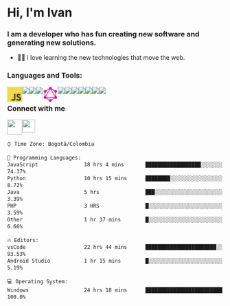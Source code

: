 # Hi, I'm Ivan 
### I am a developer who has fun creating new software and generating new solutions.
- 👨‍💻  I love learning the new technologies that move the web. 
### Languages and Tools:

<p>
<img align="left" height="35" src="https://raw.githubusercontent.com/github/explore/80688e429a7d4ef2fca1e82350fe8e3517d3494d/topics/javascript/javascript.png" style="max-width: 100%;">
<img align="left" height="35" src="https://upload.wikimedia.org/wikipedia/commons/thumb/a/a7/React-icon.svg/1280px-React-icon.svg.png">
<img align="left" height="35" src="https://img.icons8.com/color/480/000000/angularjs.png">
<img align="left" height="35" src="https://www.kojac.nl/tailwind/images/Backend/nodejs.png"> 
<img align="left" height="35" src="https://raw.githubusercontent.com/github/explore/5c058a388828bb5fde0bcafd4bc867b5bb3f26f3/topics/graphql/graphql.png" style="max-width: 100%;">
<img align="left" height="35" src="https://upload.wikimedia.org/wikipedia/commons/thumb/2/29/Postgresql_elephant.svg/1200px-Postgresql_elephant.svg.png">
<img align="left" height="35" src="https://www.freepnglogos.com/uploads/logo-mysql-png/logo-mysql-mysql-logo-png-images-are-download-crazypng-21.png">
<img align="left" height="35" src="https://www.pngkey.com/png/full/178-1787134_png-file-svg-github-icon-png.png">
<img align="left" height="35" src="https://cdn.iconscout.com/icon/free/png-256/html-59-225995.png">
<img align="left" height="35" src="https://1000logos.net/wp-content/uploads/2020/09/CSS-Logo.png">
<img align="left" height="35" src="https://img.icons8.com/officel/480/000000/php-logo.png">
<img align="left" height="35" src="https://img.icons8.com/color/480/000000/java-coffee-cup-logo--v1.png">
</p>
</br>

### Connect with me

[<img align="left" src="https://img.icons8.com/fluency/48/000000/facebook.png" width="35" height="35"/>](https://www.facebook.com/Ivancaviedes09)
[<img align="left" src="https://cdn-icons-png.flaticon.com/512/174/174857.png" width="30" height="30"/>](https://www.linkedin.com/in/ivan-caviedes/)
</br>
</br>
```text
⌚︎ Time Zone: Bogotá/Colombia

💬 Programming Languages: 
JavaScript               18 hrs 4 mins       ██████████████████░░░░░░░   74.37% 
Python                   10 hrs 15 mins      ████████░░░░░░░░░░░░░░░░░   8.72% 
Java                     5 hrs               ███░░░░░░░░░░░░░░░░░░░░░░   3.39%
PHP                      3 HRS               █░░░░░░░░░░░░░░░░░░░░░░░░   3.59% 
Other                    1 hr 37 mins        █░░░░░░░░░░░░░░░░░░░░░░░░   6.66% 

🔥 Editors: 
vsCode                   22 hrs 44 mins      ███████████████████████░░   93.53% 
Android Studio           1 hr 15 mins        █░░░░░░░░░░░░░░░░░░░░░░░░   5.19% 

💻 Operating System: 
Windows                  24 hrs 18 mins      █████████████████████████   100.0%

```

<!--
Here are some ideas to get you started:

- 🔭 I’m currently working on ...
- 🌱 I’m currently learning ...
- 👯 I’m looking to collaborate on ...
- 🤔 I’m looking for help with ...
- 💬 Ask me about ...
- 📫 How to reach me: ...
- 😄 Pronouns: ...
- ⚡ Fun fact: ...
-->
